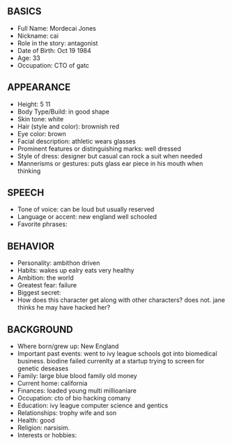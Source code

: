 ## BASICS
- Full Name: Mordecai Jones
- Nickname: cai
- Role in the story: antagonist
- Date of Birth: Oct 19 1984
- Age: 33
- Occupation: CTO of gatc 

## APPEARANCE
- Height: 5 11
- Body Type/Build: in good shape
- Skin tone: white
- Hair (style and color): brownish red
- Eye color: brown
- Facial description: athletic wears glasses
- Prominent features or distinguishing marks: well dressed
- Style of dress: designer but casual can rock a suit when needed
- Mannerisms or gestures: puts glass ear piece in his mouth when thinking

## SPEECH
- Tone of voice: can be loud but usually reserved
- Language or accent: new england well schooled
- Favorite phrases:

## BEHAVIOR
- Personality: ambithon driven
- Habits: wakes up ealry eats very healthy
- Ambition: the world
- Greatest fear: failure
- Biggest secret: 
- How does this character get along with other characters? does not. jane thinks he may have hacked her?

## BACKGROUND
- Where born/grew up: New England
- Important past events: went to ivy league schools got into biomedical business. biodine failed currenlty at a startup trying to screen for genetic deseases
- Family: large blue blood family old money
- Current home: california
- Finances: loaded young multi millioaniare
- Occupation: cto of bio hacking comany
- Education: ivy league computer science and gentics
- Relationships: trophy wife and son
- Health: good
- Religion: narsisim.
- Interests or hobbies:
